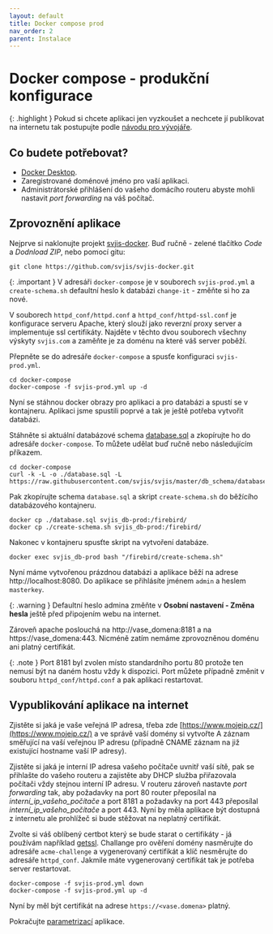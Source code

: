 ```yaml
---
layout: default
title: Docker compose prod
nav_order: 2
parent: Instalace
---
```


# Docker compose - produkční konfigurace

{: .highlight }
Pokud si chcete aplikaci jen vyzkoušet a nechcete jí publikovat na internetu tak postupujte podle [návodu pro vývojáře](Instalace-docker-compose-dev.md).

## Co budete potřebovat? 

* [Docker Desktop](https://www.docker.com/products/docker-desktop).
* Zaregistrované doménové jméno pro vaší aplikaci.
* Administrátorské přihlášení do vašeho domácího routeru abyste mohli nastavit _port forwarding_ na váš počítač.

## Zprovoznění aplikace

Nejprve si naklonujte projekt [svjis-docker](https://github.com/svjis/svjis-docker). Buď ručně - zelené tlačítko _Code_ a _Dodnload ZIP_, nebo pomocí gitu:

```
git clone https://github.com/svjis/svjis-docker.git
```

{: .important }
V adresáři `docker-compose` je v souborech `svjis-prod.yml` a `create-schema.sh` defaultní heslo k databázi `change-it` - změňte si ho za nové.

V souborech `httpd_conf/httpd.conf` a `httpd_conf/httpd-ssl.conf` je konfigurace serveru Apache, který slouží jako reverzní proxy server a implementuje ssl certifikáty. Najděte v těchto dvou souborech všechny výskyty `svjis.com` a zaměňte je za doménu na které váš server poběží.

Přepněte se do adresáře `docker-compose` a spusťe konfiguraci `svjis-prod.yml`.

```
cd docker-compose
docker-compose -f svjis-prod.yml up -d
```

Nyní se stáhnou docker obrazy pro aplikaci a pro databázi a spustí se v kontajneru. Aplikaci jsme spustili poprvé a tak je ještě potřeba vytvořit databázi. 

Stáhněte si aktuální databázové schema [database.sql](https://raw.githubusercontent.com/svjis/svjis/master/db_schema/database.sql) a zkopírujte ho do adresáře `docker-compose`. To můžete udělat buď ručně nebo následujícím příkazem.

```
cd docker-compose
curl -k -L -o ./database.sql -L https://raw.githubusercontent.com/svjis/svjis/master/db_schema/database.sql
```

Pak zkopírujte schema `database.sql` a skript `create-schema.sh` do běžícího databázového kontajneru.

```
docker cp ./database.sql svjis_db-prod:/firebird/
docker cp ./create-schema.sh svjis_db-prod:/firebird/
```

Nakonec v kontajneru spusťte skript na vytvoření databáze.

```
docker exec svjis_db-prod bash "/firebird/create-schema.sh"
```

Nyní máme vytvořenou prázdnou databázi a aplikace běží na adrese http://localhost:8080. Do aplikace se přihlásíte jménem `admin` a heslem `masterkey`.

{: .warning }
Defaultní heslo admina změňte v __Osobní nastavení - Změna hesla__ ještě před připojením webu na internet.

Zároveň apache poslouchá na http://vase_domena:8181 a na https://vase_domena:443. Nicméně zatím nemáme zprovozněnou doménu ani platný certifikát.

{: .note }
Port 8181 byl zvolen místo standardního portu 80 protože ten nemusí být na daném hostu vždy k dispozici. Port můžete případně změnit v souboru `httpd_conf/httpd.conf` a pak aplikaci restartovat.

## Vypublikování aplikace na internet

Zjistěte si jaká je vaše veřejná IP adresa, třeba zde [https://www.mojeip.cz/](https://www.mojeip.cz/) a ve správě vaší domény si vytvořte A záznam směřující na vaší veřejnou IP adresu (případně CNAME záznam na již existující hostname vaší IP adresy).

Zjistěte si jaká je interní IP adresa vašeho počítače uvnitř vaší sítě, pak se přihlašte do vašeho routeru a zajistěte aby DHCP služba přiřazovala počítači vždy stejnou interní IP adresu. V routeru zároveň nastavte _port forwarding_ tak, aby požadavky na port 80 router přeposílal na _interní_ip_vašeho_počítače_ a port 8181 a požadavky na port 443 přeposílal _interní_ip_vašeho_počítače_ a port 443. Nyní by měla aplikace být dostupná z internetu ale prohlížeč si bude stěžovat na neplatný certifikát.

Zvolte si váš oblíbený certbot který se bude starat o certifikáty - já používám například [getssl](https://github.com/srvrco/getssl). Challange pro ověření domény nasměrujte do adresáře `acme-challenge` a vygenerovaný certifikát a klíč nesměrujte do adresáře `httpd_conf`. Jakmile máte vygenerovaný certifikát tak je potřeba server restartovat.

```
docker-compose -f svjis-prod.yml down
docker-compose -f svjis-prod.yml up -d
```

Nyní by měl být certifikát na adrese `https://<vase.domena>` platný.

Pokračujte [parametrizací](Parametrizace.md) aplikace.
